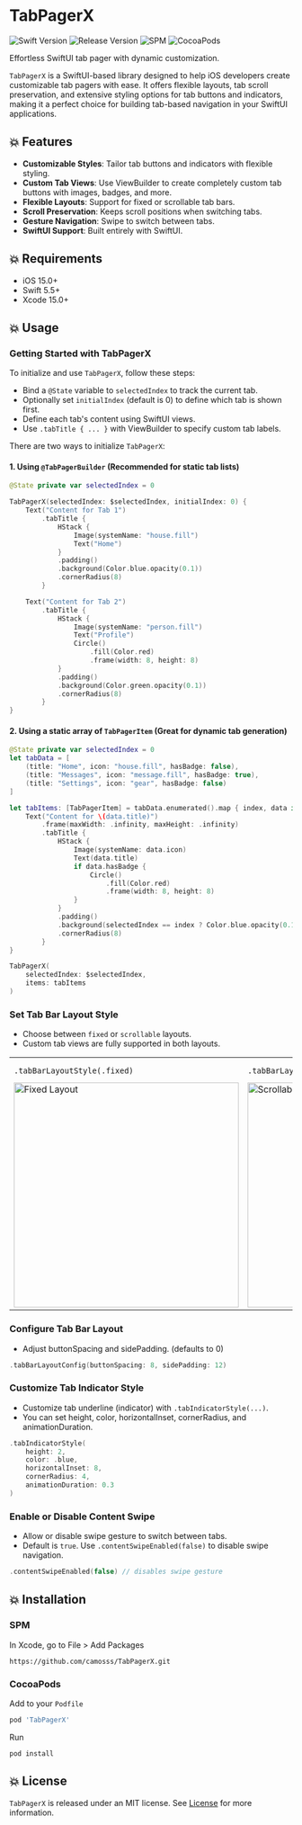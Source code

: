 # TabPagerX

![Swift Version](https://img.shields.io/badge/Swift-5.5-orange.svg)
![Release Version](https://img.shields.io/badge/Release-1.3.0-blue.svg)
![SPM](https://img.shields.io/badge/SPM-compatible-green.svg)
![CocoaPods](https://img.shields.io/badge/CocoaPods-compatible-green.svg)

Effortless SwiftUI tab pager with dynamic customization.

`TabPagerX` is a SwiftUI-based library designed to help iOS developers create customizable tab pagers with ease.
It offers flexible layouts, tab scroll preservation, and extensive styling options for tab buttons and indicators, making it a perfect choice for building tab-based navigation in your SwiftUI applications.

## 💥 Features
- **Customizable Styles**: Tailor tab buttons and indicators with flexible styling.
- **Custom Tab Views**: Use ViewBuilder to create completely custom tab buttons with images, badges, and more.
- **Flexible Layouts**: Support for fixed or scrollable tab bars.
- **Scroll Preservation**: Keeps scroll positions when switching tabs.
- **Gesture Navigation**: Swipe to switch between tabs.
- **SwiftUI Support**: Built entirely with SwiftUI.

## 💥 Requirements

- iOS 15.0+
- Swift 5.5+
- Xcode 15.0+

## 💥 Usage

### Getting Started with TabPagerX

To initialize and use `TabPagerX`, follow these steps:

- Bind a `@State` variable to `selectedIndex` to track the current tab.
- Optionally set `initialIndex` (default is 0) to define which tab is shown first.
- Define each tab's content using SwiftUI views.
- Use `.tabTitle { ... }` with ViewBuilder to specify custom tab labels.

There are two ways to initialize `TabPagerX`:

#### 1. Using `@TabPagerBuilder` (Recommended for static tab lists)

```swift
@State private var selectedIndex = 0

TabPagerX(selectedIndex: $selectedIndex, initialIndex: 0) {
    Text("Content for Tab 1")
        .tabTitle {
            HStack {
                Image(systemName: "house.fill")
                Text("Home")
            }
            .padding()
            .background(Color.blue.opacity(0.1))
            .cornerRadius(8)
        }

    Text("Content for Tab 2")
        .tabTitle {
            HStack {
                Image(systemName: "person.fill")
                Text("Profile")
                Circle()
                    .fill(Color.red)
                    .frame(width: 8, height: 8)
            }
            .padding()
            .background(Color.green.opacity(0.1))
            .cornerRadius(8)
        }
}
```

#### 2. Using a static array of `TabPagerItem` (Great for dynamic tab generation)

```swift
@State private var selectedIndex = 0
let tabData = [
    (title: "Home", icon: "house.fill", hasBadge: false),
    (title: "Messages", icon: "message.fill", hasBadge: true),
    (title: "Settings", icon: "gear", hasBadge: false)
]

let tabItems: [TabPagerItem] = tabData.enumerated().map { index, data in
    Text("Content for \(data.title)")
        .frame(maxWidth: .infinity, maxHeight: .infinity)
        .tabTitle {
            HStack {
                Image(systemName: data.icon)
                Text(data.title)
                if data.hasBadge {
                    Circle()
                        .fill(Color.red)
                        .frame(width: 8, height: 8)
                }
            }
            .padding()
            .background(selectedIndex == index ? Color.blue.opacity(0.1) : Color.gray.opacity(0.1))
            .cornerRadius(8)
        }
}

TabPagerX(
    selectedIndex: $selectedIndex,
    items: tabItems
)
```

### Set Tab Bar Layout Style

- Choose between `fixed` or `scrollable` layouts.
- Custom tab views are fully supported in both layouts.

<table>
  <tr>
    <td>
      <pre><code>.tabBarLayoutStyle(.fixed)</code></pre>
      <img src="https://github.com/user-attachments/assets/f46c4860-08d8-4fcb-947b-87639c73446f" alt="Fixed Layout" width="400" height="auto">
    </td>
    <td>
      <pre><code>.tabBarLayoutStyle(.scrollable)</code></pre>
      <img src="https://github.com/user-attachments/assets/42a83bdd-4479-48e5-a63c-41aff9b75d4d" alt="Scrollable Layout" width="400" height="auto">
    </td>
  </tr>
</table>

### Configure Tab Bar Layout

- Adjust buttonSpacing and sidePadding. (defaults to 0)

```swift
.tabBarLayoutConfig(buttonSpacing: 8, sidePadding: 12)
```

### Customize Tab Indicator Style

- Customize tab underline (indicator) with `.tabIndicatorStyle(...)`.
- You can set height, color, horizontalInset, cornerRadius, and animationDuration.

```swift
.tabIndicatorStyle(
    height: 2,
    color: .blue,
    horizontalInset: 8,
    cornerRadius: 4,
    animationDuration: 0.3
)
```

### Enable or Disable Content Swipe

- Allow or disable swipe gesture to switch between tabs.
- Default is `true`. Use `.contentSwipeEnabled(false)` to disable swipe navigation.

```swift
.contentSwipeEnabled(false) // disables swipe gesture
```

## 💥 Installation

### SPM
In Xcode, go to File > Add Packages

```
https://github.com/camosss/TabPagerX.git
```

### CocoaPods

Add to your `Podfile`

``` ruby
pod 'TabPagerX'
```

Run
```
pod install
```

## 💥 License
`TabPagerX` is released under an MIT license. See [License](https://github.com/camosss/TabPagerX/blob/main/LICENSE) for more information.
